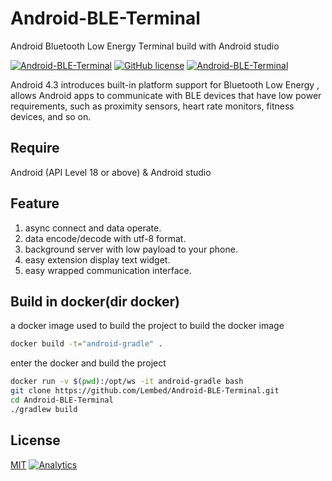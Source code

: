 # Android-BLE-Terminal
Android Bluetooth Low Energy Terminal build with Android studio

[![Android-BLE-Terminal](https://img.shields.io/badge/build-passing-blue.svg)]()
[![GitHub license](https://img.shields.io/badge/license-MIT-blue.svg)](https://raw.githubusercontent.com/Lembed/Android-BLE-Terminal/master/LICENSE)
[![Android-BLE-Terminal](https://img.shields.io/badge/version-1.0-yellow.svg)]()


Android 4.3 introduces built-in platform support for Bluetooth Low Energy ,
allows Android apps to communicate with BLE devices that have low power requirements, 
such as proximity sensors, heart rate monitors, fitness devices, and so on.

## Require
Android (API Level 18 or above) & Android studio

## Feature

1. async connect and data operate.
2. data encode/decode with utf-8 format.
3. background server with low payload to your phone.
4. easy extension display text widget.
5. easy wrapped communication interface.

## Build in docker(dir docker)
a docker image used to build the project
to build the docker image

```bash
docker build -t="android-gradle" .
```

enter the docker and build the project

```bash
docker run -v $(pwd):/opt/ws -it android-gradle bash
git clone https://github.com/Lembed/Android-BLE-Terminal.git
cd Android-BLE-Terminal
./gradlew build

```


## License
[MIT](https://github.com/Lembed/Android-BLE-Terminal/blob/master/LICENSE)
[![Analytics](https://ga-beacon.appspot.com/UA-67438080-1/Android-BLE-Terminal/readme?pixel)](https://github.com/Lembed/Android-BLE-Terminal)
